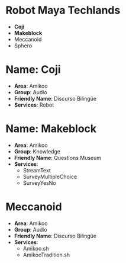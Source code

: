 # Robot Maya Techlands

- __Coji__
- __Makeblock__
- Meccanoid
- Sphero

# Name: Coji

- __Area__: Amikoo
- __Group__: Audio
- __Friendly Name__: Discurso Bilingüe
- __Services__: Robot

# Name: Makeblock

- __Area__: Amikoo
- __Group__: Knowledge
- __Friendly Name__: Questions Museum
- __Services__:
  - StreamText
  - SurveyMultipleChoice
  - SurveyYesNo

# Meccanoid

- __Area__: Amikoo
- __Group__: Audio
- __Friendly Name__: Discurso Bilingüe
- __Services__:
  - Amikoo.sh
  - AmikooTradition.sh
